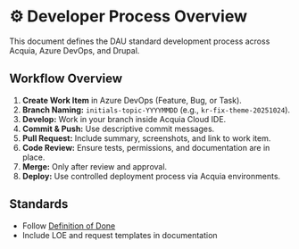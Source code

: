 # ⚙️ Developer Process Overview

This document defines the DAU standard development process across Acquia, Azure DevOps, and Drupal.

## Workflow Overview
1. **Create Work Item** in Azure DevOps (Feature, Bug, or Task).
2. **Branch Naming:** `initials-topic-YYYYMMDD` (e.g., `kr-fix-theme-20251024`).
3. **Develop:** Work in your branch inside Acquia Cloud IDE.
4. **Commit & Push:** Use descriptive commit messages.
5. **Pull Request:** Include summary, screenshots, and link to work item.
6. **Code Review:** Ensure tests, permissions, and documentation are in place.
7. **Merge:** Only after review and approval.
8. **Deploy:** Use controlled deployment process via Acquia environments.

## Standards
- Follow [Definition of Done](definition-of-done.md)
- Include LOE and request templates in documentation
